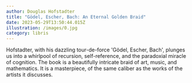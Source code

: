 ```yaml
---
author: Douglas Hofstadter
title: "Gödel, Escher, Bach: An Eternal Golden Braid"
date: 2023-05-29T13:50:44.015Z
illustration: /images/0.jpg
category: libris
---
```

Hofstadter, with his dazzling tour-de-force 'Gödel, Escher, Bach', plunges us into a whirlpool of recursion, self-reference, and the paradoxial miracle of cognition.
The book is a beautifully intricate braid of art, music, and mathematics. It is a masterpiece, of the same caliber as the works of the artists it discusses.
